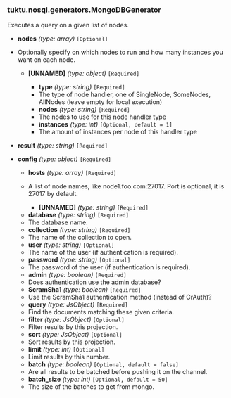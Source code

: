 ### tuktu.nosql.generators.MongoDBGenerator
Executes a query on a given list of nodes.

  * **nodes** *(type: array)* `[Optional]`
  - Optionally specify on which nodes to run and how many instances you want on each node.

    * **[UNNAMED]** *(type: object)* `[Required]`

      * **type** *(type: string)* `[Required]`
      - The type of node handler, one of SingleNode, SomeNodes, AllNodes (leave empty for local execution)

      * **nodes** *(type: string)* `[Required]`
      - The nodes to use for this node handler type

      * **instances** *(type: int)* `[Optional, default = 1]`
      - The amount of instances per node of this handler type

  * **result** *(type: string)* `[Required]`

  * **config** *(type: object)* `[Required]`

    * **hosts** *(type: array)* `[Required]`
    - A list of node names, like node1.foo.com:27017. Port is optional, it is 27017 by default.

      * **[UNNAMED]** *(type: string)* `[Required]`

    * **database** *(type: string)* `[Required]`
    - The database name.

    * **collection** *(type: string)* `[Required]`
    - The name of the collection to open.

    * **user** *(type: string)* `[Optional]`
    - The name of the user (if authentication is required).

    * **password** *(type: string)* `[Optional]`
    - The password of the user (if authentication is required).

    * **admin** *(type: boolean)* `[Required]`
    - Does authentication use the admin database?

    * **ScramSha1** *(type: boolean)* `[Required]`
    - Use the ScramSha1 authentication method (instead of CrAuth)?

    * **query** *(type: JsObject)* `[Required]`
    - Find the documents matching these given criteria.

    * **filter** *(type: JsObject)* `[Optional]`
    - Filter results by this projection.

    * **sort** *(type: JsObject)* `[Optional]`
    - Sort results by this projection.

    * **limit** *(type: int)* `[Optional]`
    - Limit results by this number.

    * **batch** *(type: boolean)* `[Optional, default = false]`
    - Are all results to be batched before pushing it on the channel.

    * **batch_size** *(type: int)* `[Optional, default = 50]`
    - The size of the batches to get from mongo.

